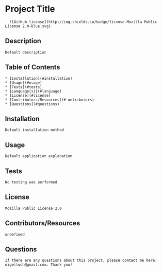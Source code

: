 
  #  Project Title

      ![Github license](http://img.shields.io/badge/license-Mozilla Public License 2.0-blue.svg)

  ##  Description
    Default description

  ##  Table of Contents
    * [Installation](#installation)
    * [Usage](#usage)
    * [Tests](#tests)
    * [Language(s)](#language)
    * [License](#license)
    * [Contributors/Resources](# ontributors)
    * [Questions](#questions)


  ##  Installation

    Default installation method


  ##  Usage

    Default application explanation


  ##  Tests

    No testing was performed


  ##  License

    Mozilla Public License 2.0


  ##  Contributors/Resources

    undefined


  ##  Questions
  
    If there are any questions about this project, please contact me here: nigelloch@gmail.com. Thank you!
  